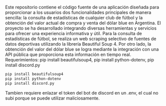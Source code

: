 Este repositorio contiene el código fuente de una aplicación diseñada para proporcionar a los usuarios dos funcionalidades principales de manera sencilla: 
la consulta de estadísticas de cualquier club de fútbol y la obtención del valor actual de compra y venta del dólar blue en Argentina.
El proyecto se ha desarrollado integrando diversas herramientas y servicios para ofrecer una experiencia informativa y útil. 
Para la consulta de estadísticas de fútbol, se realiza un web scraping selectivo de fuentes de datos deportivas utilizando la librería Beautiful Soup 4. 
Por otro lado, la obtención del valor del dólar blue se logra mediante la integración con una API pública que proporciona esta información en tiempo real.
Requerimientos: pip install beautifulsoup4, pip install python-dotenv, pip install discord.py
```bash
pip install beautifulsoup4
pip install python-dotenv
pip install discord.py
```
Tambien requiere enlazar el token del bot de discord en un .env, el cual no subi porque se puede utilizar maliciosamente.
